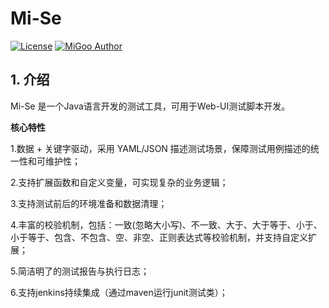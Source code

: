 # Mi-Se

[![License](http://img.shields.io/badge/license-MIT-blue.svg)](https://github.com/XiaoMiSum/MiGoo/blob/master/LICENSE)
[![MiGoo Author](https://img.shields.io/badge/Author-xiaomi-yellow.svg)](https://maven-badges.herokuapp.com/maven-central/xyz.migoo/migoo)
## 1. 介绍

Mi-Se 是一个Java语言开发的测试工具，可用于Web-UI测试脚本开发。
    
**核心特性**

1.数据 + 关键字驱动，采用 YAML/JSON 描述测试场景，保障测试用例描述的统一性和可维护性；

2.支持扩展函数和自定义变量，可实现复杂的业务逻辑；

3.支持测试前后的环境准备和数据清理；

4.丰富的校验机制，包括：一致(忽略大小写)、不一致、大于、大于等于、小于、小于等于、包含、不包含、空、非空、正则表达式等校验机制，并支持自定义扩展；

5.简洁明了的测试报告与执行日志；

6.支持jenkins持续集成（通过maven运行junit测试类）；

